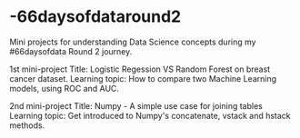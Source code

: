 # -66daysofdataround2
Mini projects for understanding Data Science concepts during my #66daysofdata Round 2 journey.

1st mini-project
Title: Logistic Regession VS Random Forest on breast cancer dataset.
Learning topic: How to compare two Machine Learning models, using ROC and AUC.

2nd mini-project
Title: Numpy - A simple use case for joining tables
Learning topic: Get introduced to Numpy's concatenate, vstack and hstack methods.
